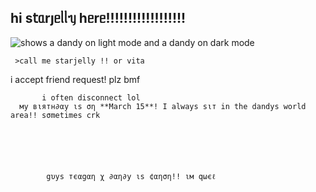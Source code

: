 ## һі s𝗍ᥲrȷᥱᥣᥣᥡ һᥱrᥱ!!!!!!!!!!!!!!!!!! 




<picture>
 <source media="(prefers-color-scheme: dark)" [srcset="(https://files.catbox.moe/57pfbk.gif)">
 <source media="(prefers-color-scheme: light)" srcset="https://files.catbox.moe/9nongc.gif">
 <img alt="shows a dandy on light mode and a dandy on dark mode" src="https://files.catbox.moe/01u8gt.png">
</picture>


     >call me starjelly !! or vita
   i accept friend request! plz bmf


           i often disconnect lol
      му вιятн∂αу ιѕ ση **March 15**! I always ѕιт in the dandys world area!! ѕσmetimes crk 






            gυуѕ тєαgαη χ ∂αη∂у ιѕ ¢αηση!! ιм qωєℓ
